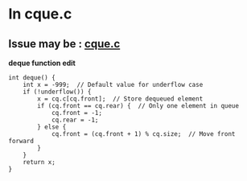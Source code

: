 # In cque.c 

## Issue may be : [cque.c](./cque.c)

**deque function edit**

```
int deque() {
    int x = -999;  // Default value for underflow case
    if (!underflow()) {  
        x = cq.c[cq.front];  // Store dequeued element
        if (cq.front == cq.rear) {  // Only one element in queue
            cq.front = -1;
            cq.rear = -1;
        } else {
            cq.front = (cq.front + 1) % cq.size;  // Move front forward
        }
    }
    return x;
}
```


